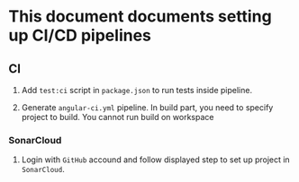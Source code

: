 # This document documents setting up CI/CD pipelines

## CI

1. Add `test:ci` script in `package.json` to run tests inside pipeline.

2. Generate `angular-ci.yml` pipeline.
In build part, you need to specify project to build.
You cannot run build on workspace

### SonarCloud

1. Login with `GitHub` accound and follow displayed step to set up project in `SonarCloud`.
